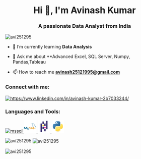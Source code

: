 <h1 align="center">Hi 👋, I'm Avinash Kumar</h1>
<h3 align="center">A passionate Data Analyst from India</h3>

<p align="left"> <img src="https://komarev.com/ghpvc/?username=avi251295&label=Profile%20views&color=0e75b6&style=flat" alt="avi251295" /> </p>

- 🌱 I’m currently learning **Data Analysis**

- 💬 Ask me about **Advanced Excel, SQL Server, Numpy, Pandas,Tableau

- 📫 How to reach me **avinash25121995@gmail.com**

<h3 align="left">Connect with me:</h3>
<p align="left">
<a href="https://linkedin.com/in/https://www.linkedin.com/in/avinash-kumar-2b7033244/" target="blank"><img align="center" src="https://raw.githubusercontent.com/rahuldkjain/github-profile-readme-generator/master/src/images/icons/Social/linked-in-alt.svg" alt="https://www.linkedin.com/in/avinash-kumar-2b7033244/" height="30" width="40" /></a>
</p>

<h3 align="left">Languages and Tools:</h3>
<p align="left"> <a href="https://www.microsoft.com/en-us/sql-server" target="_blank" rel="noreferrer"> <img src="https://www.svgrepo.com/show/303229/microsoft-sql-server-logo.svg" alt="mssql" width="40" height="40"/> </a> <a href="https://www.mysql.com/" target="_blank" rel="noreferrer"> <img src="https://raw.githubusercontent.com/devicons/devicon/master/icons/mysql/mysql-original-wordmark.svg" alt="mysql" width="40" height="40"/> </a> <a href="https://pandas.pydata.org/" target="_blank" rel="noreferrer"> <img src="https://raw.githubusercontent.com/devicons/devicon/2ae2a900d2f041da66e950e4d48052658d850630/icons/pandas/pandas-original.svg" alt="pandas" width="40" height="40"/> </a> <a href="https://www.python.org" target="_blank" rel="noreferrer"> <img src="https://raw.githubusercontent.com/devicons/devicon/master/icons/python/python-original.svg" alt="python" width="40" height="40"/> </a> </p>

<p><img align="left" src="https://github-readme-stats.vercel.app/api/top-langs?username=avi251295&show_icons=true&locale=en&layout=compact" alt="avi251295" /></p>

<p>&nbsp;<img align="center" src="https://github-readme-stats.vercel.app/api?username=avi251295&show_icons=true&locale=en" alt="avi251295" /></p>

<p><img align="center" src="https://github-readme-streak-stats.herokuapp.com/?user=avi251295&" alt="avi251295" /></p>
